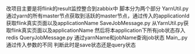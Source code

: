 改项目主要是将flink的result监控整合到zabbix中
脚本分为两个部分
YarnUtil.py通过yarn的所有master节点获取到活跃的master节点，通过传入的applicationId获取flink真实页面以及applicationName
SaveJobMessage.py 从YarnUtil.py获取flink真实页面以及applicationName 然后将本application下所有job状态存入redis
QueryJobMessage.py 通过yarnName和jobName查询job状态
Main_.py 通过传入参数的不同 判断此时是save状态还是query状态
